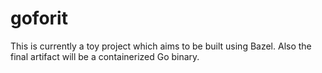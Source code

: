 # goforit
This is currently a toy project which aims to be built using Bazel. Also the 
final artifact will be a containerized Go binary. 
